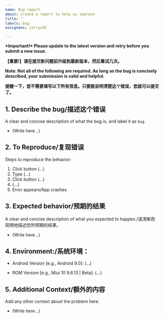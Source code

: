 ```yaml
---
name: Bug report
about: Create a report to help us improve
title: ''
labels: bug
assignees: jerryc05

---
```


**\*Important!\* Please update to the latest version and retry before you submit a new issue.**

**【重要!】请在提交新问题前升级到最新版本，然后重试几次。**

**Note: Not all of the following are required. As long as the bug is concisely described, your submission is valid and helpful.**

**提醒一下，您不需要填写以下所有信息。只要能说明清楚这个错误，您就可以提交了。**



## 1. Describe the bug/描述这个错误

A clear and concise description of what the bug is, and label it as `bug`.

-   (Write here...)



## 2. To Reproduce/复现错误

Steps to reproduce the behavior:

1. Click button (...)
2. Type (...)
3. Click button (...)
4. (...)
5. Error appears/App crashes


## 3. Expected behavior/预期的结果

A clear and concise description of what you expected to happen./请清晰而简明地描述您所预期的结果。

-   (Write here...)



## 4. Environment:/系统环境：

-   Android Version [e.g., Android 9.0]: (...)

-   ROM Version [e.g., Miui 10 9.6.13 | Beta]: (...)


## 5. Additional Context/额外的内容

Add any other context about the problem here.

-   (Write here...)